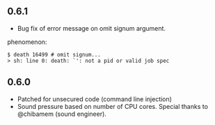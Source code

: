 ## 0.6.1

* Bug fix of error message on omit signum argument.

phenomenon:

```
$ death 16499 # omit signum...
> sh: line 0: death: `': not a pid or valid job spec
```

## 0.6.0

* Patched for unsecured code (command line injection)
* Sound pressure based on number of CPU cores. Special thanks to @chibamem (sound engineer).
